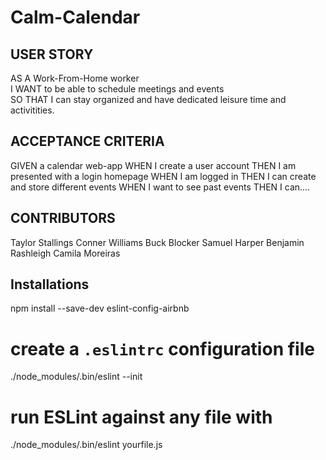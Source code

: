 # Calm-Calendar
## USER STORY
AS A Work-From-Home worker  
I WANT to be able to schedule meetings and events  
SO THAT I can stay organized and have dedicated leisure time and activitities.
## ACCEPTANCE CRITERIA
GIVEN a calendar web-app
WHEN I create a user account
THEN I am presented with a login homepage
WHEN I am logged in
THEN I can create and store different events
WHEN I want to see past events
THEN I can….
## CONTRIBUTORS
Taylor Stallings
Conner Williams
Buck Blocker
Samuel Harper
Benjamin Rashleigh
Camila Moreiras
## Installations
npm install --save-dev eslint-config-airbnb

# create a `.eslintrc` configuration file
./node_modules/.bin/eslint --init

# run ESLint against any file with
./node_modules/.bin/eslint yourfile.js